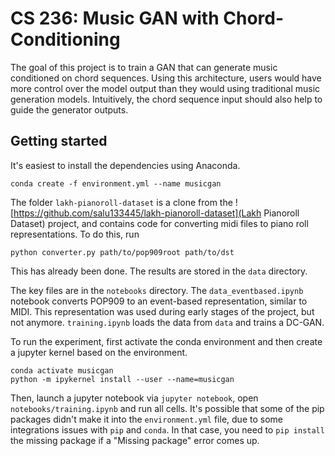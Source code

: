 # CS 236: Music GAN with Chord-Conditioning

The goal of this project is to train a GAN that can generate music conditioned on chord sequences. Using this architecture, users would have more control over the model output than they would using traditional music generation models. Intuitively, the chord sequence input should also help to guide the generator outputs.

## Getting started

It's easiest to install the dependencies using Anaconda.

```
conda create -f environment.yml --name musicgan
```

The folder `lakh-pianoroll-dataset` is a clone from the ![https://github.com/salu133445/lakh-pianoroll-dataset](Lakh Pianoroll Dataset) project, and contains code for converting midi files to piano roll representations. To do this, run

```
python converter.py path/to/pop909root path/to/dst
```

This has already been done. The results are stored in the `data` directory.


The key files are in the `notebooks` directory. The `data_eventbased.ipynb` notebook converts POP909 to an event-based representation, similar to MIDI. This representation was used during early stages of the project, but not anymore. `training.ipynb` loads the data from `data` and trains a DC-GAN.

To run the experiment, first activate the conda environment and then create a jupyter kernel based on the environment.

```
conda activate musicgan
python -m ipykernel install --user --name=musicgan
```

Then, launch a jupyter notebook via `jupyter notebook`, open `notebooks/training.ipynb` and run all cells. It's possible that some of the pip packages didn't make it into the `environment.yml` file, due to some integrations issues with `pip` and `conda`. In that case, you need to `pip install` the missing package if a "Missing package" error comes up.
